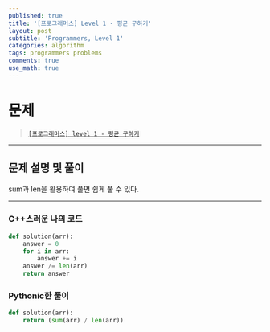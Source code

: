 ```yaml
---
published: true
title: '[프로그래머스] Level 1 - 평균 구하기'
layout: post
subtitle: 'Programmers, Level 1'
categories: algorithm
tags: programmers problems
comments: true
use_math: true
---
```


# **문제**

> [`[프로그래머스] level 1 - 평균 구하기`](https://school.programmers.co.kr/learn/courses/30/lessons/12944)

---
## **문제 설명 및 풀이**

sum과 len을 활용하여 풀면 쉽게 풀 수 있다.

---
### C++스러운 나의 코드
```python
def solution(arr):
    answer = 0
    for i in arr:
        answer += i
    answer /= len(arr)
    return answer
```

### Pythonic한 풀이
```python
def solution(arr):
    return (sum(arr) / len(arr))
```
